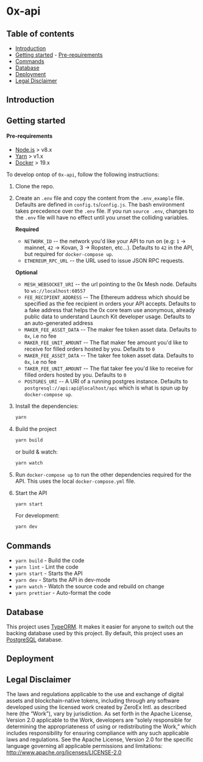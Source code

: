 # 0x-api

## Table of contents

- [Introduction](#introduction)
- [Getting started](#getting-started)
        - [Pre-requirements](#pre-requirements)
- [Commands](#commands)
- [Database](#database)
- [Deployment](#deployment)
- [Legal Disclaimer](#legal-disclaimer)

## Introduction


## Getting started

#### Pre-requirements

-   [Node.js](https://nodejs.org/en/download/) > v8.x
-   [Yarn](https://yarnpkg.com/en/) > v1.x
-   [Docker](https://www.docker.com/products/docker-desktop) > 19.x

To develop ontop of `0x-api`, follow the following instructions:

1. Clone the repo.
   
2. Create an `.env` file and copy the content from the `.env_example` file. Defaults are defined in `config.ts`/`config.js`. The bash environment takes precedence over the `.env` file. If you run `source .env`, changes to the `.env` file will have no effect until you unset the colliding variables.

    **Required**
    - `NETWORK_ID` -- the network you'd like your API to run on (e.g: `1` -> mainnet, `42` -> Kovan, 3 -> Ropsten, etc...). Defaults to `42` in the API, but required for `docker-compose up`.
    - `ETHEREUM_RPC_URL` -- the URL used to issue JSON RPC requests.


    **Optional**
    - `MESH_WEBSOCKET_URI` -- the url pointing to the 0x Mesh node. Defaults to `ws://localhost:60557`
    - `FEE_RECIPIENT_ADDRESS` -- The Ethereum address which should be specified as the fee recipient in orders your API accepts. Defaults to a fake address that helps the 0x core team use anonymous, already public data to understand Launch Kit developer usage. Defaults to an auto-generated address
    - `MAKER_FEE_ASSET_DATA` -- The maker fee token asset data. Defaults to `0x`, i.e no fee
    - `MAKER_FEE_UNIT_AMOUNT` -- The flat maker fee amount you'd like to receive for filled orders hosted by you. Defaults to `0`
    - `MAKER_FEE_ASSET_DATA` -- The taker fee token asset data. Defaults to `0x`, i.e no fee
    - `TAKER_FEE_UNIT_AMOUNT` -- The flat taker fee you'd like to receive for filled orders hosted by you. Defaults to `0`
    - `POSTGRES_URI` -- A URI of a running postgres instance. Defaults to `postgresql://api:api@localhost/api` which is what is spun up by `docker-compose up`.

3. Install the dependencies:

    ```sh
    yarn
    ```

4. Build the project

    ```sh
    yarn build
    ```

    or build & watch:

    ```sh
    yarn watch
    ```


5. Run `docker-compose up` to run the other dependencies required for the API. This uses the local `docker-compose.yml` file.
   
6.  Start the API

    ```sh
    yarn start
    ```

    For development:
    ```sh
    yarn dev
    ```

## Commands

-   `yarn build` - Build the code
-   `yarn lint` - Lint the code
-   `yarn start` - Starts the API
-   `yarn dev` - Starts the API in dev-mode
-   `yarn watch` - Watch the source code and rebuild on change
-   `yarn prettier` - Auto-format the code

## Database

This project uses [TypeORM](https://github.com/typeorm/typeorm). It makes it easier for anyone to switch out the backing database used by this project. By default, this project uses an [PostgreSQL](https://www.postgresql.org/) database.

## Deployment

## Legal Disclaimer

The laws and regulations applicable to the use and exchange of digital assets and blockchain-native tokens, including through any software developed using the licensed work created by ZeroEx Intl. as described here (the “Work”), vary by jurisdiction. As set forth in the Apache License, Version 2.0 applicable to the Work, developers are “solely responsible for determining the appropriateness of using or redistributing the Work,” which includes responsibility for ensuring compliance with any such applicable laws and regulations.
See the Apache License, Version 2.0 for the specific language governing all applicable permissions and limitations: http://www.apache.org/licenses/LICENSE-2.0
